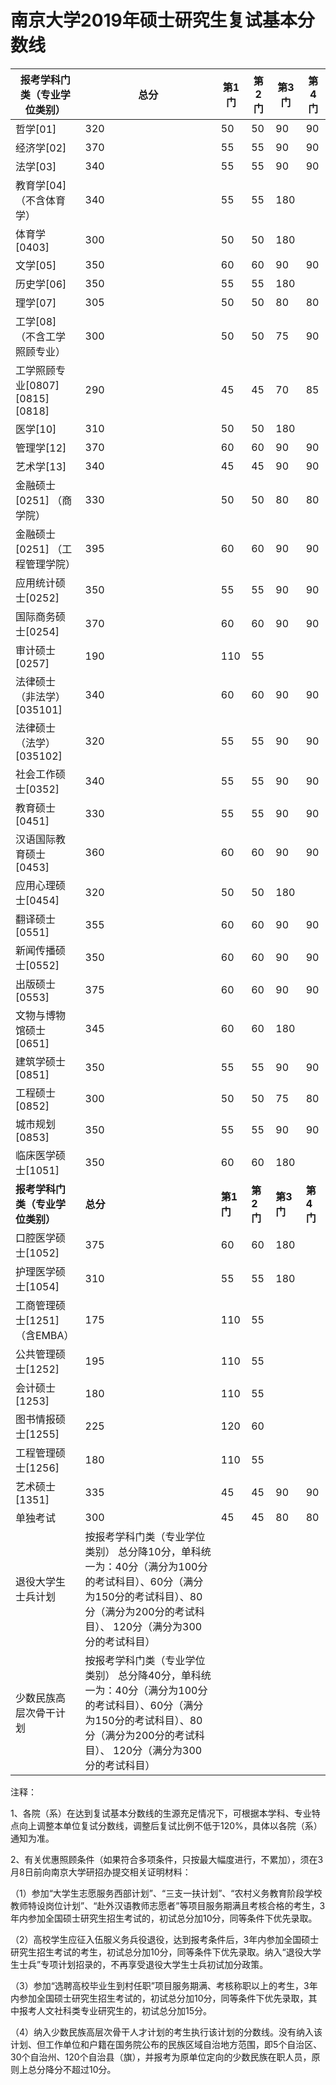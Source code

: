 # 南京大学2019年硕士研究生复试基本分数线

| **报考学科门类（专业学位类别）** | **总分**                                                                                                                                                                            | **第1门** | **第2门** | **第3门** | **第4门** |
|----------------------------------|-------------------------------------------------------------------------------------------------------------------------------------------------------------------------------------|-----------|-----------|-----------|-----------|
| 哲学[01]                         | 320                                                                                                                                                                                 | 50        | 50        | 90        | 90        |
| 经济学[02]                       | 370                                                                                                                                                                                 | 55        | 55        | 90        | 90        |
| 法学[03]                         | 340                                                                                                                                                                                 | 55        | 55        | 90        | 90        |
| 教育学[04]（不含体育学）         | 340                                                                                                                                                                                 | 55        | 55        | 180       |           |
| 体育学[0403]                     | 300                                                                                                                                                                                 | 50        | 50        | 180       |           |
| 文学[05]                         | 350                                                                                                                                                                                 | 60        | 60        | 90        | 90        |
| 历史学[06]                       | 350                                                                                                                                                                                 | 55        | 55        | 180       |           |
| 理学[07]                         | 305                                                                                                                                                                                 | 50        | 50        | 80        | 80        |
| 工学[08] （不含工学照顾专业）    | 300                                                                                                                                                                                 | 50        | 50        | 75        | 90        |
| 工学照顾专业[0807][0815][0818]   | 290                                                                                                                                                                                 | 45        | 45        | 70        | 85        |
| 医学[10]                         | 310                                                                                                                                                                                 | 50        | 50        | 180       |           |
| 管理学[12]                       | 370                                                                                                                                                                                 | 60        | 60        | 90        | 90        |
| 艺术学[13]                       | 340                                                                                                                                                                                 | 45        | 45        | 90        | 90        |
| 金融硕士[0251] （商学院）        | 330                                                                                                                                                                                 | 50        | 50        | 80        | 80        |
| 金融硕士[0251] （工程管理学院）  | 395                                                                                                                                                                                 | 60        | 60        | 90        | 90        |
| 应用统计硕士[0252]               | 350                                                                                                                                                                                 | 55        | 55        | 90        | 90        |
| 国际商务硕士[0254]               | 370                                                                                                                                                                                 | 60        | 60        | 90        | 90        |
| 审计硕士[0257]                   | 190                                                                                                                                                                                 | 110       | 55        |           |           |
| 法律硕士（非法学）[035101]       | 340                                                                                                                                                                                 | 60        | 60        | 90        | 90        |
| 法律硕士（法学）[035102]         | 320                                                                                                                                                                                 | 55        | 55        | 90        | 90        |
| 社会工作硕士[0352]               | 340                                                                                                                                                                                 | 55        | 55        | 90        | 90        |
| 教育硕士[0451]                   | 330                                                                                                                                                                                 | 55        | 55        | 90        | 90        |
| 汉语国际教育硕士[0453]           | 360                                                                                                                                                                                 | 60        | 60        | 90        | 90        |
| 应用心理硕士[0454]               | 320                                                                                                                                                                                 | 50        | 50        | 180       |           |
| 翻译硕士[0551]                   | 355                                                                                                                                                                                 | 60        | 60        | 90        | 90        |
| 新闻传播硕士[0552]               | 350                                                                                                                                                                                 | 60        | 60        | 90        | 90        |
| 出版硕士[0553]                   | 375                                                                                                                                                                                 | 60        | 60        | 90        | 90        |
| 文物与博物馆硕士[0651]           | 345                                                                                                                                                                                 | 60        | 60        | 180       |           |
| 建筑学硕士[0851]                 | 350                                                                                                                                                                                 | 55        | 55        | 90        | 90        |
| 工程硕士[0852]                   | 300                                                                                                                                                                                 | 50        | 50        | 75        | 80        |
| 城市规划[0853]                   | 350                                                                                                                                                                                 | 55        | 55        | 90        | 90        |
| 临床医学硕士[1051]               | 350                                                                                                                                                                                 | 60        | 60        | 180       |           |
| **报考学科门类（专业学位类别）** | **总分**                                                                                                                                                                            | **第1门** | **第2门** | **第3门** | **第4门** |
| 口腔医学硕士[1052]               | 375                                                                                                                                                                                 | 60        | 60        | 180       |           |
| 护理医学硕士[1054]               | 310                                                                                                                                                                                 | 55        | 55        | 180       |           |
| 工商管理硕士[1251]（含EMBA）     | 175                                                                                                                                                                                 | 110       | 55        |           |           |
| 公共管理硕士[1252]               | 195                                                                                                                                                                                 | 110       | 55        |           |           |
| 会计硕士[1253]                   | 180                                                                                                                                                                                 | 110       | 55        |           |           |
| 图书情报硕士[1255]               | 225                                                                                                                                                                                 | 120       | 60        |           |           |
| 工程管理硕士[1256]               | 180                                                                                                                                                                                 | 110       | 55        |           |           |
| 艺术硕士[1351]                   | 335                                                                                                                                                                                 | 45        | 45        | 90        | 90        |
| 单独考试                         | 300                                                                                                                                                                                 | 45        | 45        | 80        | 80        |
| 退役大学生士兵计划               | 按报考学科门类（专业学位类别） 总分降10分，单科统一为：40分（满分为100分的考试科目）、60分（满分为150分的考试科目）、80分（满分为200分的考试科目）、 120分（满分为300分的考试科目） |           |           |           |           |
| 少数民族高层次骨干计划           | 按报考学科门类（专业学位类别） 总分降40分，单科统一为：40分（满分为100分的考试科目）、60分（满分为150分的考试科目）、80分（满分为200分的考试科目）、 120分（满分为300分的考试科目） |           |           |           |           |

注释：

1、各院（系）在达到复试基本分数线的生源充足情况下，可根据本学科、专业特点向上调整本单位复试分数线，调整后复试比例不低于120%，具体以各院（系）通知为准。

2、有关优惠照顾条件（如果符合多项条件，只按最大幅度进行，不累加），须在3月8日前向南京大学研招办提交相关证明材料：

（1）参加“大学生志愿服务西部计划”、“三支一扶计划”、“农村义务教育阶段学校教师特设岗位计划”、“赴外汉语教师志愿者”等项目服务期满且考核合格的考生，3年内参加全国硕士研究生招生考试的，初试总分加10分，同等条件下优先录取。

（2）高校学生应征入伍服义务兵役退役，达到报考条件后，3年内参加全国硕士研究生招生考试的考生，初试总分加10分，同等条件下优先录取。纳入“退役大学生士兵”专项计划招录的，不再享受退役大学生士兵初试加分政策。

（3）参加“选聘高校毕业生到村任职”项目服务期满、考核称职以上的考生，3年内参加全国硕士研究生招生考试的，初试总分加10分，同等条件下优先录取，其中报考人文社科类专业研究生的，初试总分加15分。

（4）纳入少数民族高层次骨干人才计划的考生执行该计划的分数线。没有纳入该计划、但工作单位和户籍在国务院公布的民族区域自治地方范围，即5个自治区、30个自治州、120个自治县（旗），并报考为原单位定向的少数民族在职人员，原则上总分降分不超过10分。

